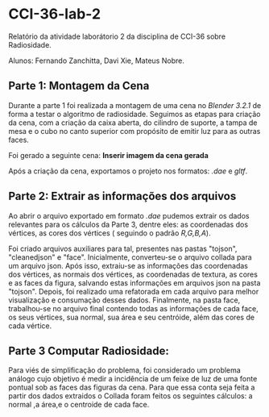 # CCI-36-lab-2

Relatório da atividade laborátorio 2 da disciplina de CCI-36 sobre Radiosidade.

Alunos: Fernando Zanchitta, Davi Xie, Mateus Nobre.

## Parte 1: Montagem da Cena

Durante a parte 1 foi realizada a montagem de uma cena no *Blender 3.2.1* de forma a testar o algoritmo de radiosidade. Seguimos as etapas para criação da cena, com a criação da caixa aberta, do cilindro de suporte, a tampa de mesa e o cubo no canto superior com propósito de emitir luz para as outras faces.

Foi gerado a seguinte cena:
**Inserir imagem da cena gerada**

Após a criação da cena, exportamos o projeto nos formatos: *.dae* e  *gltf*.

## Parte 2: Extrair as informações dos arquivos 

Ao abrir o arquivo exportado em formato *.dae* pudemos extrair os dados relevantes para os cálculos da Parte 3, dentre eles: as coordenadas dos vértices, as cores dos vértices ( seguindo o padrão *R,G,B,A*). 

Foi criado arquivos auxiliares para tal, presentes nas pastas "tojson", "cleanedjson" e "face". Inicialmente, converteu-se o arquivo collada para um arquivo json. Após isso, extraiu-se as informações das coordenadas dos vértices, as normais dos vértices, as coordenadas de textura, as cores e as faces da figura, salvando estas informações em arquivos json na pasta "tojson". Depois, foi realizado uma refatorada em cada arquivo para melhor visualização e consumação desses dados. Finalmente, na pasta face, trabalhou-se no arquivo final contendo todas as informações de cada face, os seus vértices, sua normal, sua área e seu centróide, além das cores de cada vértice.

## Parte 3 Computar Radiosidade:

Para viés de simplificação do problema, foi considerado um problema análogo cujo objetivo é medir a incidência de um feixe de luz de uma fonte pontual sob as faces das figuras da cena. Para que essa conta seja feita a partir dos dados extraidos o Collada foram feitos os seguintes cálculos: a normal ,a área,e o centroide de cada face.
